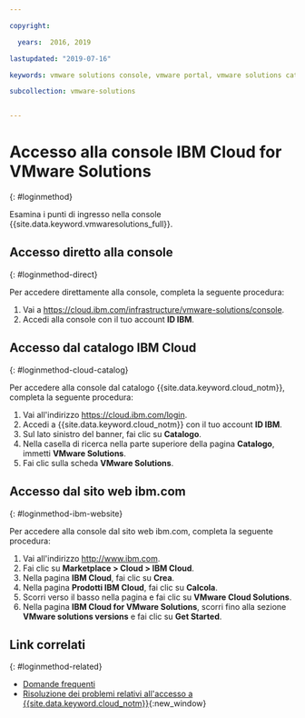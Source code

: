 ```yaml
---

copyright:

  years:  2016, 2019

lastupdated: "2019-07-16"

keywords: vmware solutions console, vmware portal, vmware solutions catalog

subcollection: vmware-solutions


---
```


# Accesso alla console IBM Cloud for VMware Solutions
{: #loginmethod}

Esamina i punti di ingresso nella console {{site.data.keyword.vmwaresolutions_full}}.

## Accesso diretto alla console
{: #loginmethod-direct}

Per accedere direttamente alla console, completa la seguente procedura:
1. Vai a
   https://cloud.ibm.com/infrastructure/vmware-solutions/console.
2. Accedi alla console con il tuo account **ID IBM**.

## Accesso dal catalogo IBM Cloud
{: #loginmethod-cloud-catalog}

Per accedere alla console dal catalogo {{site.data.keyword.cloud_notm}}, completa la seguente procedura:
1. Vai all'indirizzo https://cloud.ibm.com/login.
2. Accedi a {{site.data.keyword.cloud_notm}} con il tuo account **ID IBM**.
3. Sul lato sinistro del banner, fai clic su **Catalogo**.
4. Nella casella di ricerca nella parte superiore della pagina **Catalogo**, immetti **VMware Solutions**.
5. Fai clic sulla scheda **VMware Solutions**.

## Accesso dal sito web ibm.com
{: #loginmethod-ibm-website}

Per accedere alla console dal sito web ibm.com, completa la seguente procedura:
1. Vai all'indirizzo http://www.ibm.com.
2. Fai clic su **Marketplace > Cloud > IBM Cloud**.
2. Nella pagina **IBM Cloud**, fai clic su **Crea**.
3. Nella pagina **Prodotti IBM Cloud**, fai clic su **Calcola**.
4. Scorri verso il basso nella pagina e fai clic su **VMware Cloud Solutions**.
5. Nella pagina **IBM Cloud for VMware Solutions**, scorri fino alla sezione **VMware solutions versions** e fai clic su **Get Started**.

## Link correlati
{: #loginmethod-related}

* [Domande frequenti](/docs/services/vmwaresolutions/vmonic?topic=vmware-solutions-faq)
* [Risoluzione dei problemi relativi all'accesso a {{site.data.keyword.cloud_notm}}](/docs/account?topic=account-accessing){:new_window}
